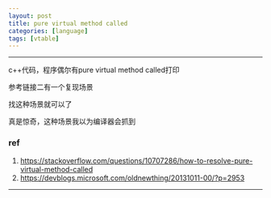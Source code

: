 ```yaml
---
layout: post
title: pure virtual method called
categories: [language]
tags: [vtable]
---
```



---

 

c++代码，程序偶尔有pure virtual method called打印

参考链接二有一个复现场景

找这种场景就可以了



真是惊奇，这种场景我以为编译器会抓到

### ref

1. https://stackoverflow.com/questions/10707286/how-to-resolve-pure-virtual-method-called
2. https://devblogs.microsoft.com/oldnewthing/20131011-00/?p=2953



---

